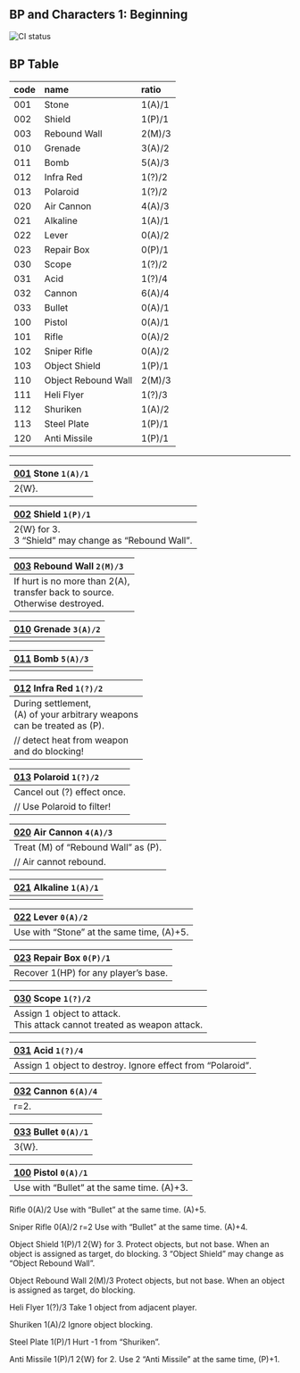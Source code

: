 ## BP and Characters 1: Beginning 
![CI status](https://img.shields.io/badge/Star%20Road%20the%20Gathering%20-BP1-yellow.svg)

## BP Table

|code|name|ratio|
|:-|:-|:-|
|001|Stone|1(A)/1|
|002|Shield|1(P)/1|
|003|Rebound Wall|2(M)/3|
|010|Grenade|3(A)/2|
|011|Bomb|5(A)/3|
|012|Infra Red|1(?)/2|
|013|Polaroid|1(?)/2|
|020|Air Cannon|4(A)/3|
|021|Alkaline|1(A)/1|
|022|Lever|0(A)/2|
|023|Repair Box|0(P)/1|
|030|Scope|1(?)/2|
|031|Acid|1(?)/4|
|032|Cannon|6(A)/4|
|033|Bullet|0(A)/1|
|100|Pistol|0(A)/1|
|101|Rifle|0(A)/2|
|102|Sniper Rifle|0(A)/2|
|103|Object Shield|1(P)/1|
|110|Object Rebound Wall|2(M)/3|
|111|Heli Flyer|1(?)/3|
|112|Shuriken|1(A)/2|
|113|Steel Plate|1(P)/1|
|120|Anti Missile|1(P)/1| 

***

|[001]() Stone `1(A)/1`|
|:-|
|2{W}.|

|[002]() Shield `1(P)/1`|
|:-|
|2{W} for 3. <br>3 “Shield” may change as “Rebound Wall”. |

|[003]() Rebound Wall `2(M)/3`|
|:-|
|If hurt is no more than 2(A), <br>transfer back to source. <br>Otherwise destroyed.|

|[010]() Grenade `3(A)/2`|
|:-|
||

|[011]() Bomb `5(A)/3`|
|:-|
||

|[012]() Infra Red `1(?)/2`|
|:-|
|During settlement,<br>(A) of your arbitrary weapons<br>can be treated as (P).|
|// detect heat from weapon<br>and do blocking!|

|[013]() Polaroid `1(?)/2`|
|:-|
|Cancel out (?) effect once.<br>|
|// Use Polaroid to filter!|

|[020]() Air Cannon `4(A)/3`|
|:-|
|Treat (M) of “Rebound Wall” as (P).|
|// Air cannot rebound.|

|[021]() Alkaline `1(A)/1`|
|:-|
||

|[022]() Lever `0(A)/2`|
|:-|
|Use with “Stone” at the same time, (A)+5.|

|[023]() Repair Box `0(P)/1`|
|:-|
|Recover 1(HP) for any player’s base.|

|[030]() Scope `1(?)/2`|
|:-|
|Assign 1 object to attack.<br>This attack cannot treated as weapon attack.|

|[031]() Acid `1(?)/4`|
|:-|
|Assign 1 object to destroy. Ignore effect from “Polaroid”.|

|[032]() Cannon `6(A)/4`|
|:-|
|r=2.|

|[033]() Bullet `0(A)/1`|
|:-|
|3{W}.|

|[100]() Pistol `0(A)/1`|
|:-|
|Use with “Bullet” at the same time. (A)+3.|

Rifle 0(A)/2 
Use with “Bullet” at the same time.
(A)+5.

Sniper Rifle 0(A)/2 r=2
Use with “Bullet” at the same time.
(A)+4.

Object Shield 1(P)/1 
2{W} for 3.
Protect objects, but not base.
When an object is assigned as 
target, do blocking.
3 “Object Shield” may change as
“Object Rebound Wall”.

Object Rebound Wall 2(M)/3
Protect objects, but not base.
When an object is assigned as 
target, do blocking.

Heli Flyer 1(?)/3
Take 1 object from adjacent player. 

Shuriken 1(A)/2
Ignore object blocking.

Steel Plate 1(P)/1
Hurt -1 from “Shuriken”.

Anti Missile 1(P)/1 
2{W} for 2. 
Use 2 “Anti Missile” 
at the same time, (P)+1.
